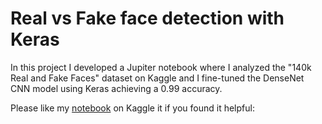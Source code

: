 # Real vs Fake face detection with Keras

In this project I developed a Jupiter notebook where I analyzed the "140k Real and Fake Faces" dataset on Kaggle and I fine-tuned the DenseNet CNN model using Keras achieving a 0.99 accuracy. 

Please like my [notebook](https://www.kaggle.com/code/nicoladisabato/fake-face-detection-with-keras-accuracy-0-97) on Kaggle it if you found it helpful: 
